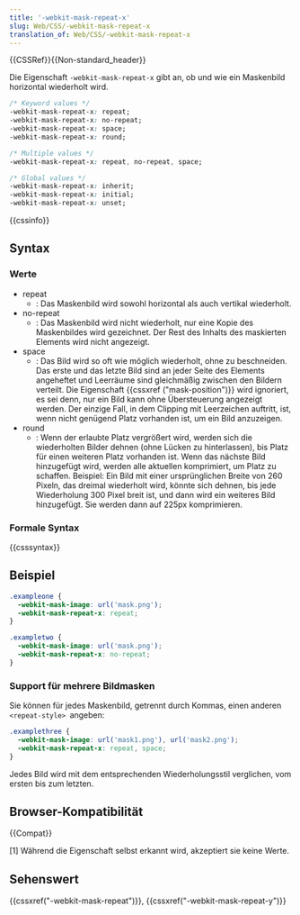 ```yaml
---
title: '-webkit-mask-repeat-x'
slug: Web/CSS/-webkit-mask-repeat-x
translation_of: Web/CSS/-webkit-mask-repeat-x
---
```

{{CSSRef}}{{Non-standard_header}}

Die Eigenschaft `-webkit-mask-repeat-x` gibt an, ob und wie ein Maskenbild horizontal wiederholt wird.

```css
/* Keyword values */
-webkit-mask-repeat-x: repeat;
-webkit-mask-repeat-x: no-repeat;
-webkit-mask-repeat-x: space;
-webkit-mask-repeat-x: round;

/* Multiple values */
-webkit-mask-repeat-x: repeat, no-repeat, space;

/* Global values */
-webkit-mask-repeat-x: inherit;
-webkit-mask-repeat-x: initial;
-webkit-mask-repeat-x: unset;
```

{{cssinfo}}

## Syntax

### Werte

- repeat
  - : Das Maskenbild wird sowohl horizontal als auch vertikal wiederholt.
- no-repeat
  - : Das Maskenbild wird nicht wiederholt, nur eine Kopie des Maskenbildes wird gezeichnet. Der Rest des Inhalts des maskierten Elements wird nicht angezeigt.
- space
  - : Das Bild wird so oft wie möglich wiederholt, ohne zu beschneiden. Das erste und das letzte Bild sind an jeder Seite des Elements angeheftet und Leerräume sind gleichmäßig zwischen den Bildern verteilt. Die Eigenschaft {{cssxref ("mask-position")}} wird ignoriert, es sei denn, nur ein Bild kann ohne Übersteuerung angezeigt werden. Der einzige Fall, in dem Clipping mit Leerzeichen auftritt, ist, wenn nicht genügend Platz vorhanden ist, um ein Bild anzuzeigen.
- round
  - : Wenn der erlaubte Platz vergrößert wird, werden sich die wiederholten Bilder dehnen (ohne Lücken zu hinterlassen), bis Platz für einen weiteren Platz vorhanden ist. Wenn das nächste Bild hinzugefügt wird, werden alle aktuellen komprimiert, um Platz zu schaffen. Beispiel: Ein Bild mit einer ursprünglichen Breite von 260 Pixeln, das dreimal wiederholt wird, könnte sich dehnen, bis jede Wiederholung 300 Pixel breit ist, und dann wird ein weiteres Bild hinzugefügt. Sie werden dann auf 225px komprimieren.

### Formale Syntax

{{csssyntax}}

## Beispiel

```css
.exampleone {
  -webkit-mask-image: url('mask.png');
  -webkit-mask-repeat-x: repeat;
}

.exampletwo {
  -webkit-mask-image: url('mask.png');
  -webkit-mask-repeat-x: no-repeat;
}
```

### Support für mehrere Bildmasken

Sie können für jedes Maskenbild, getrennt durch Kommas, einen anderen `<repeat-style> `angeben:

```css
.examplethree {
  -webkit-mask-image: url('mask1.png'), url('mask2.png');
  -webkit-mask-repeat-x: repeat, space;
}
```

Jedes Bild wird mit dem entsprechenden Wiederholungsstil verglichen, vom ersten bis zum letzten.

## Browser-Kompatibilität

{{Compat}}

\[1] Während die Eigenschaft selbst erkannt wird, akzeptiert sie keine Werte.

## Sehenswert

{{cssxref("-webkit-mask-repeat")}}, {{cssxref("-webkit-mask-repeat-y")}}
